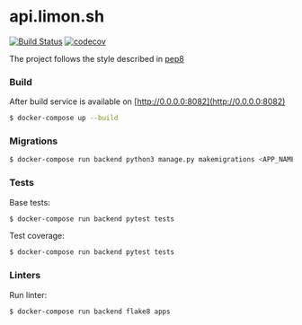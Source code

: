 # api.limon.sh

[![Build Status](https://travis-ci.com/limon-sh/api.limon.sh.svg?branch=master)](https://travis-ci.com/limon-sh/api.limon.sh)
[![codecov](https://codecov.io/gh/limon-sh/api.limon.sh/branch/master/graph/badge.svg?token=DW71KUIRYO)](https://codecov.io/gh/limon-sh/api.limon.sh)

The project follows the style described in [pep8](https://www.python.org/dev/peps/pep-0008/)

### Build

After build service is available on [http://0.0.0.0:8082](http://0.0.0.0:8082)

```bash
$ docker-compose up --build
```

### Migrations

```bash
$ docker-compose run backend python3 manage.py makemigrations <APP_NAME>
```

### Tests

Base tests:

```bash
$ docker-compose run backend pytest tests
```

Test coverage:

```bash
$ docker-compose run backend pytest tests
```


### Linters

Run linter:

```bash
$ docker-compose run backend flake8 apps
```
